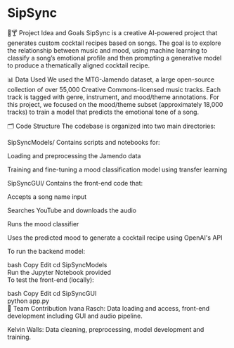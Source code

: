 # SipSync

🎵🍸 Project Idea and Goals
SipSync is a creative AI-powered project that generates custom cocktail recipes based on songs. The goal is to explore the relationship between music and mood, using machine learning to classify a song’s emotional profile and then prompting a generative model to produce a thematically aligned cocktail recipe.

📊 Data Used
We used the MTG-Jamendo dataset, a large open-source collection of over 55,000 Creative Commons-licensed music tracks. Each track is tagged with genre, instrument, and mood/theme annotations. For this project, we focused on the mood/theme subset (approximately 18,000 tracks) to train a model that predicts the emotional tone of a song.

🗂 Code Structure
The codebase is organized into two main directories:

SipSyncModels/
Contains scripts and notebooks for:

Loading and preprocessing the Jamendo data

Training and fine-tuning a mood classification model using transfer learning

SipSyncGUI/
Contains the front-end code that:

Accepts a song name input

Searches YouTube and downloads the audio

Runs the mood classifier

Uses the predicted mood to generate a cocktail recipe using OpenAI's API

To run the backend model:

bash
Copy
Edit
cd SipSyncModels  
Run the Jupyter Notebook provided  
To test the front-end (locally):

bash
Copy
Edit
cd SipSyncGUI  
python app.py  
👥 Team Contribution
Ivana Rasch: Data loading and access, front-end development including GUI and audio pipeline.

Kelvin Walls: Data cleaning, preprocessing, model development and training.
